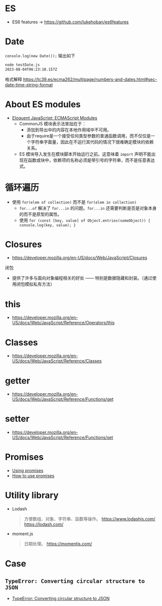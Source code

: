 # ES

- ES6 features -> https://github.com/lukehoban/es6features

# Date

`console.log(new Date());`
输出如下
```sh
node testDate.js
2023-08-04T06:23:18.157Z
```

格式解释 https://tc39.es/ecma262/multipage/numbers-and-dates.html#sec-date-time-string-format

# About ES modules

- [Eloquent JavaScript: ECMAScript Modules](https://eloquentjavascript.net/10_modules.html#h_hF2FmOVxw7) 
	- CommonJS 模块表示法笨拙在于：
		- 添加到导出中的内容在本地作用域中不可用。
		- 由于require是一个接受任何类型参数的普通函数调用，而不仅仅是一个字符串字面量，因此在不运行其代码的情况下很难确定模块的依赖关系。
	- ES 模块导入发生在模块脚本开始运行之前。这意味着 `import` 声明不能出现在函数或块中，依赖项的名称必须是带引号的字符串，而不是任意表达式。

# 循环遍历

- 使用 `for(elem of collection)` 而不是 `for(elem in collection)` 
	- `for...of` 解决了 `for...in` 的问题。`for...in` 还需要判断是否是对象本身的而不是原型的属性。
	- 使用 `for (const [key, value] of Object.entries(someObject)) { console.log(key, value); }`



# Closures

- https://developer.mozilla.org/en-US/docs/Web/JavaScript/Closures

闭包
- 提供了许多与面向对象编程相关的好处 —— 特别是数据隐藏和封装。（通过使用闭包模拟私有方法）

# this

- https://developer.mozilla.org/en-US/docs/Web/JavaScript/Reference/Operators/this

# Classes

- https://developer.mozilla.org/en-US/docs/Web/JavaScript/Reference/Classes

# getter

- https://developer.mozilla.org/en-US/docs/Web/JavaScript/Reference/Functions/get


# setter

- https://developer.mozilla.org/en-US/docs/Web/JavaScript/Reference/Functions/set

# Promises

- [Using promises](https://developer.mozilla.org/en-US/docs/Web/JavaScript/Guide/Using_promises) 
- [How to use promises](https://developer.mozilla.org/en-US/docs/Learn/JavaScript/Asynchronous/Promises) 

# Utility library

- Lodash
	> 方便数组、对象、字符串、函数等操作。
	> https://www.lodashjs.com/
	> https://lodash.com/

- moment.js
	> 日期处理。
	> https://momentjs.com/

# Case

## `TypeError: Converting circular structure to JSON`

- [TypeError: Converting circular structure to JSON](https://blog.csdn.net/qq_17627195/article/details/118543310)
